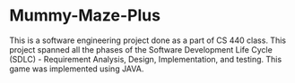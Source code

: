 Mummy-Maze-Plus
===============

This is a software engineering project done as a part of CS 440 class. This project spanned all the phases of the Software Development Life Cycle (SDLC) - Requirement Analysis, Design, Implementation, and testing. This game was implemented using JAVA.
